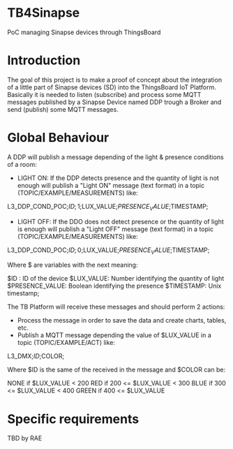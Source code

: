 # TB4Sinapse
PoC managing Sinapse devices through ThingsBoard

# Introduction

The goal of this project is to make a proof of concept about the integration of a little part of Sinapse devices (SD) into the ThingsBoard IoT Platform. 
Basically it is needed to listen (subscribe) and process some MQTT messages published by a Sinapse Device named DDP trough a Broker and send (publish) some MQTT messages.

# Global Behaviour

A DDP will publish a message depending of the light & presence conditions of a room:

- LIGHT ON: If the DDP detects presence and the quantity of light is not enough will publish a "Light ON" message (text format) in a topic (TOPIC/EXAMPLE/MEASUREMENTS) like:

L3_DDP_COND_POC;$ID;1;$LUX_VALUE;$PRESENCE_VALUE;$TIMESTAMP; 

- LIGHT OFF: If the DDO does not detect presence or the quantity of light is enough will publish a "Light OFF" message (text format) in a topic (TOPIC/EXAMPLE/MEASUREMENTS) like:

L3_DDP_COND_POC;$ID;0;$LUX_VALUE;$PRESENCE_VALUE;$TIMESTAMP;

Where $ are variables with the next meaning:

$ID : ID of the device
$LUX_VALUE: Number identifying the quantity of light
$PRESENCE_VALUE: Boolean identifying the presence
$TIMESTAMP: Unix timestamp;

The TB Platform will receive these messages and should perform 2 actions:

- Process the message in order to save the data and create charts, tables, etc.
- Publish a MQTT message depending the value of $LUX_VALUE in a topic (TOPIC/EXAMPLE/ACT) like:

L3_DMX;$ID;$COLOR; 

Where $ID is the same of the received in the message and $COLOR can be:

NONE if $LUX_VALUE < 200
RED if 200 <= $LUX_VALUE < 300
BLUE if 300 <= $LUX_VALUE < 400
GREEN if 400 <= $LUX_VALUE
 

# Specific requirements

TBD by RAE
